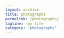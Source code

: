 ```yaml
---
layout: archive
title: photographs
permalink: /photographs/
tagline: -my life-
category: "photographs"
---
```

